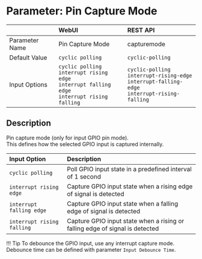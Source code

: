 # Parameter: Pin Capture Mode

|                   | WebUI               | REST API
|:---               |:---                 |:----
| Parameter Name    | Pin Capture Mode    | capturemode
| Default Value     | `cyclic polling`    | `cyclic-polling`
| Input Options     | `cyclic polling`<br>`interrupt rising edge`<br>`interrupt falling edge`<br>`interrupt rising falling` | `cyclic-polling`<br>`interrupt-rising-edge`<br>`interrupt-falling-edge`<br>`interrupt-rising-falling`



## Description

Pin capture mode (only for input GPIO pin mode).<br>
This defines how the selected GPIO input is captured internally.


| Input Option               | Description
|:---                        |:---
| `cyclic polling`           | Poll GPIO input state in a predefined interval of 1 second
| `interrupt rising edge`    | Capture GPIO input state when a rising edge of signal is detected
| `interrupt falling edge`   | Capture GPIO input state when a falling edge of signal is detected
| `interrupt rising falling` | Capture GPIO input state when a rising or falling edge of signal is detected


!!! Tip
    To debounce the GPIO input, use any interrupt capture mode.  
    Debounce time can be defined with parameter `Input Debounce Time`.

